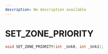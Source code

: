 ```yaml
---
description: No description available 
---
```


# SET_ZONE_PRIORITY

```cpp
void SET_ZONE_PRIORITY(int _Unk0, int _Unk1);
```
